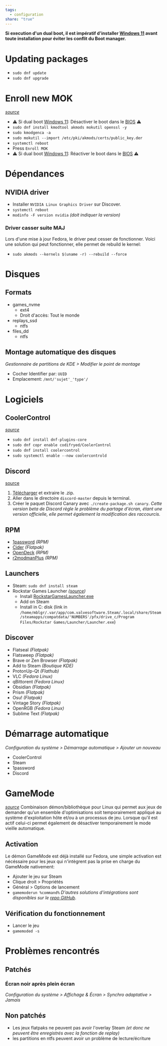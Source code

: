 ```yaml
---
tags:
  - configuration
share: "true"
---
```

**Si execution d'un dual boot, il est impératif d'installer [Windows 11](./Windows%2011.md) avant toute installation pour éviter les conflit du Boot manager.**
# Updating packages
- `sudo dnf update`
- `sudo dnf upgrade`
# Enroll new MOK
[*source*](https://youtu.be/k5uxX2U3tYE?si=SgpC0_ZlddDBkrWl&t=83)
-  ⚠️ Si dual boot [Windows 11](./Windows%2011.md): Désactiver le boot dans le [BIOS](./BIOS.md) ⚠️
- `sudo dnf install kmodtool akmods mokutil openssl -y`
- `sudo kmodgenca -a`
- `sudo mokutil --import /etc/pki/akmods/certs/public_key.der`
- `systemctl reboot`
- Press `Enroll MOK`
- ⚠️ Si dual boot [Windows 11](./Windows%2011.md): Réactiver le boot dans le [BIOS](./BIOS.md) ⚠️
# Dépendances
## NVIDIA driver
- Installer `NVIDIA Linux Graphics Driver` sur Discover.
- `systemctl reboot`
- `modinfo -F version nvidia` *(doit indiquer la version)*
### Driver casser suite MAJ
Lors d'une mise à jour Fedora, le driver peut cesser de fonctionner. Voici une solution qui peut fonctionner, elle permet de rebuild le kernel:
- `sudo akmods --kernels $(uname -r) --rebuild --force`
# Disques
## Formats
- games_nvme
	- ext4
	- Droit d'accès: Tout le monde
- replays_ssd
	- ntfs
- files_dd
	- ntfs
## Montage automatique des disques
*Gestionnaire de partitions de KDE > Modifier le point de montage*
- Cocher Identifier par: `UUID`
- Emplacement: `/mnt/'sujet'_'type'/`
# Logiciels
## CoolerControl
[*source*](https://gitlab.com/coolercontrol/coolercontrol#fedora)
- `sudo dnf install dnf-plugins-core`
- `sudo dnf copr enable codifryed/CoolerControl`
- `sudo dnf install coolercontrol`
- `sudo systemctl enable --now coolercontrold`
## Discord
[source](https://github.com/Brunight/discord-rpm-packager?tab=readme-ov-file)
1. [Télécharger](https://github.com/RPM-Outpost/discord/archive/master.zip) et extraire le .zip.
2. Aller dans le directoire `discord-master` depuis le terminal.
3. Créer le paquet Discord Canary avec `./create-package.sh canary`.
*Cette version beta de Discord règle le problème du partage d'écran, étant une version officielle, elle permet également la modification des raccourcis.*
## RPM
- [1password](https://1password.com/fr/downloads/linux) *(RPM)*
- [Cider](https://itch.io/my-collections ) *(Flatpak)*
- [OpenDeck](https://github.com/ninjadev64/OpenDeck) *(RPM)*
- [r2modmanPlus](https://github.com/ebkr/r2modmanPlus) *(RPM)*
## Launchers
- Steam: `sudo dnf install steam`
- Rockstar Games Launcher *([source](https://www.youtube.com/watch?v=ZQ5ct-WqN2Y&t=175s))*
	- Install [RockstarGamesLauncher.exe](https://socialclub.rockstargames.com/rockstar-games-launcher)
	- Add on Steam
	- Install in C: disk (link in `/home/mblgr/.var/app/com.valvesoftware.Steam/.local/share/Steam/steamapps/compatdata/'NUMBERS'/pfx/drive_c/Program Files/Rockstar Games/Launcher/Launcher.exe`)
## Discover
- Flatseal *(Flatpak)*
- Flatsweep *(Flatpak)*
- Brave or Zen Browser *(Flatpak)*
- Add to Steam *(Boutique KDE)*
- ProtonUp-Qt *(Flathub)*
- VLC *(Fedora Linux)*
- qBittorent *(Fedora Linux)*
- Obsidian *(Flatpak)*
- Prism *(Flatpak)*
- Osu! *(Flatpak)*
- Vintage Story *(Flatpak)*
- OpenRGB *(Fedora Linux)*
- Sublime Text *(Flatpak)*
# Démarrage automatique
*Configuration du système > Démarrage automatique > Ajouter un nouveau*
- CoolerControl
- Steam
- 1password
- Discord
# GameMode
[*source*](https://youtu.be/tHAtX_aou_E?si=UtnU0IEFl1nasW3_)
Combinaison démon/bibliothèque pour Linux qui permet aux jeux de demander qu'un ensemble d'optimisations soit temporairement appliqué au système d'exploitation hôte et/ou à un processus de jeu. Lorsque qu'il est actif celui-ci permet également de désactiver temporairement le mode vieille automatique.
## Activation
Le démon GameMode est déjà installé sur Fedora, une simple activation est nécéssaire pour les jeux qui n'intègrent pas la prise en charge du GameMode nativement:
- Ajouter le jeu sur Steam
- Clique droit > Propriétés
- Général > Options de lancement
- `gamemoderun %command%`
*D'autres solutions d'intégrations sont disponibles sur le [repo GitHub](https://github.com/FeralInteractive/gamemode)*.
## Vérification du fonctionnement
- Lancer le jeu
- `gamemoded -s`

# Problèmes rencontrés
## Patché*s*
### Écran noir après plein écran
*Configuration du système > Affichage & Écran > Synchro adaptative > Jamais*

## Non patché*s*
- Les jeux flatpaks ne peuvent pas avoir l'overlay Steam *(et donc ne peuvent être enregistrés avec la fonction de replay)*
- les partitions en ntfs peuvent avoir un problème de lecture/écriture